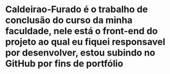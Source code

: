 # Caldeirao-Furado é o trabalho de conclusão do curso da minha faculdade, nele está o front-end do projeto ao qual eu fiquei responsavel por desenvolver, estou subindo no GitHub por fins de portfólio
